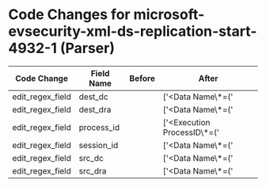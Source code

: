 # Code Changes for microsoft-evsecurity-xml-ds-replication-start-4932-1 (Parser)

| Code Change | Field Name | Before | After |
|-------------|------------|--------|-------|
| edit_regex_field | dest_dc |  | ['<Data Name\\*=(\'|")DestinationDRA(\'|")>.+?CN=({dest_dc}[^\s,]+)'] |
| edit_regex_field | dest_dra |  | ['<Data Name\\*=(\'|")DestinationDRA(\'|")>.+?CN=({dest_dra}[^<]+)'] |
| edit_regex_field | process_id |  | ['<Execution ProcessID\\*=(\'|")({process_id}\d+)'] |
| edit_regex_field | session_id |  | ['<Data Name\\*=(\'|")SessionID(\'|")>({session_id}\d+)<'] |
| edit_regex_field | src_dc |  | ['<Data Name\\*=(\'|")SourceDRA(\'|")>.+?CN=({src_dc}[^\s,]+)'] |
| edit_regex_field | src_dra |  | ['<Data Name\\*=(\'|")SourceDRA(\'|")>({src_dra}[^<]+)<'] |